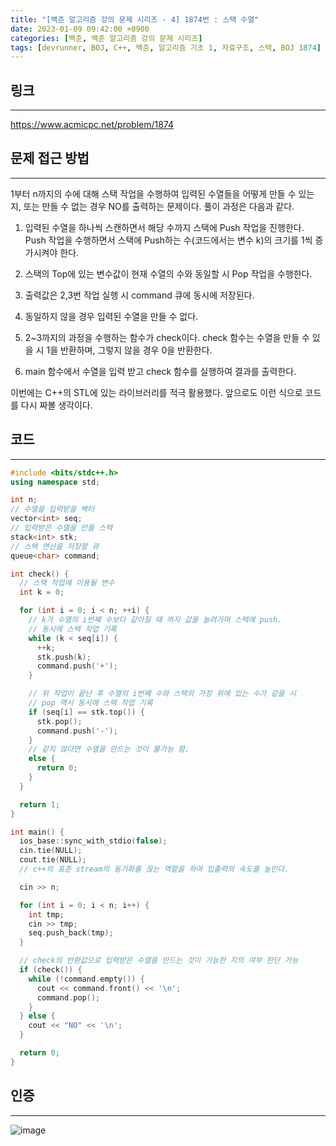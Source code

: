 ```yaml
---
title: "[백준 알고리즘 강의 문제 시리즈 - 4] 1874번 : 스택 수열"
date: 2023-01-09 09:42:00 +0900
categories: [백준, 백준 알고리즘 강의 문제 시리즈]
tags: [devrunner, BOJ, C++, 백준, 알고리즘 기초 1, 자료구조, 스택, BOJ 1874]
---
```


## 링크

---

<https://www.acmicpc.net/problem/1874>

## 문제 접근 방법

---

1부터 n까지의 수에 대해 스택 작업을 수행하여 입력된 수열들을 어떻게 만들 수 있는 지, 또는 만들 수 없는 경우 NO를 출력하는 문제이다.
풀이 과정은 다음과 같다.

1. 입력된 수열을 하나씩 스캔하면서 해당 수까지 스택에 Push 작업을 진행한다. Push 작업을 수행하면서 스택에 Push하는 수(코드에서는 변수 k)의 크기를 1씩 증가시켜야 한다.

2. 스택의 Top에 있는 변수값이 현재 수열의 수와 동일할 시 Pop 작업을 수행한다.

3. 출력값은 2,3번 작업 실행 시 command 큐에 동시에 저장된다.

4. 동일하지 않을 경우 입력된 수열을 만들 수 없다.

5. 2~3까지의 과정을 수행하는 함수가 check이다. check 함수는 수열을 만들 수 있을 시 1을 반환하며, 그렇지 않을 경우 0을 반환한다.

6. main 함수에서 수열을 입력 받고 check 함수를 실행하여 결과를 출력한다.

이번에는 C++의 STL에 있는 라이브러리를 적극 활용했다. 앞으로도 이런 식으로 코드를 다시 짜볼 생각이다.

## 코드

---

```cpp
#include <bits/stdc++.h>
using namespace std;

int n;
// 수열을 입력받을 벡터
vector<int> seq;
// 입력받은 수열을 만들 스택
stack<int> stk;
// 스택 연산을 저장할 큐
queue<char> command;

int check() {
  // 스택 작업에 이용될 변수
  int k = 0;

  for (int i = 0; i < n; ++i) {
    // k가 수열의 i번째 수보다 같아질 때 까지 값을 늘려가며 스택에 push.
    // 동시에 스택 작업 기록
    while (k < seq[i]) {
      ++k;
      stk.push(k);
      command.push('+');
    }

    // 위 작업이 끝난 후 수열의 i번째 수와 스택의 가장 위에 있는 수가 같을 시
    // pop 역시 동시에 스택 작업 기록
    if (seq[i] == stk.top()) {
      stk.pop();
      command.push('-');
    }
    // 같지 않다면 수열을 만드는 것이 불가능 함.
    else {
      return 0;
    }
  }

  return 1;
}

int main() {
  ios_base::sync_with_stdio(false);
  cin.tie(NULL);
  cout.tie(NULL);
  // c++의 표준 stream의 동기화를 끊는 역할을 하여 입출력의 속도를 높인다.

  cin >> n;

  for (int i = 0; i < n; i++) {
    int tmp;
    cin >> tmp;
    seq.push_back(tmp);
  }

  // check의 반환값으로 입력받은 수열을 만드는 것이 가능한 지의 여부 판단 가능
  if (check()) {
    while (!command.empty()) {
      cout << command.front() << '\n';
      command.pop();
    }
  } else {
    cout << "NO" << '\n';
  }

  return 0;
}
```

## 인증

---

![image](https://user-images.githubusercontent.com/87963766/211426790-214e401a-4103-4244-8f22-7f469d5d7246.png)
